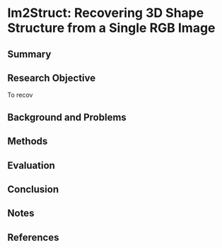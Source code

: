 # Im2Struct: Recovering 3D Shape Structure from a Single RGB Image

## Summary

## Research Objective
To recov
## Background and Problems

## Methods

## Evaluation

## Conclusion

## Notes

## References
<!--stackedit_data:
eyJoaXN0b3J5IjpbNjA5NTQyMDAxXX0=
-->
